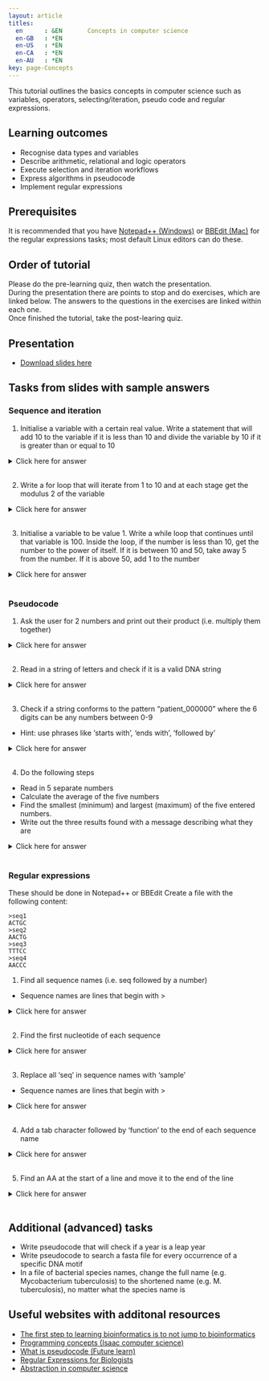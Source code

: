 ```yaml
---
layout: article
titles:
  en      : &EN       Concepts in computer science
  en-GB   : *EN
  en-US   : *EN
  en-CA   : *EN
  en-AU   : *EN
key: page-Concepts
---
```



This tutorial outlines the basics concepts in computer science such as variables, operators, selecting/iteration, pseudo code and regular expressions.<br>

## Learning outcomes
* Recognise data types and variables
* Describe arithmetic, relational and logic operators
* Execute selection and iteration workflows
* Express algorithms in pseudocode
* Implement regular expressions

## Prerequisites
It is recommended that you have [Notepad++ (Windows)](https://notepad-plus-plus.org/downloads/) or [BBEdit (Mac)](https://www.barebones.com/products/bbedit/) for the regular expressions tasks; most default Linux editors can do these.

## Order of tutorial

Please do the pre-learning quiz, then watch the presentation. <br />
During the presentation there are points to stop and do exercises, which are linked below. The answers to the questions in the exercises are linked within each one.<br>
Once finished the tutorial, take the post-learing quiz.<br>

## Presentation
* [Download slides here](https://conmeehan.github.io/PathogenDataCourse/SlideSets/ConceptsInComputerProgramming.pptx)

## Tasks from slides with sample answers
### Sequence and iteration
1. Initialise a variable with a certain real value. Write a statement that will add 10 to the variable if it is less than 10 and divide the variable by 10 if it is greater than or equal to 10

<details><summary>Click here for answer</summary>

```console
real var1 = 11.0
if var1 < 10
  var1 = var1+10
 else
  var1 = var1/10 
```

</details><br />

2. Write a for loop that will iterate from 1 to 10 and at each stage get the modulus 2 of the variable

<details><summary>Click here for answer</summary>

```console
for variable between 1 and 10
 print variable%2 
```

</details><br />

3. Initialise a variable to be value 1. Write a while loop that continues until that variable is 100. Inside the loop, if the number is less than 10, get the number to the power of itself. If it is between 10 and 50, take away 5 from the number. If it is above 50, add 1 to the number
<details><summary>Click here for answer</summary>

```console
int var1 = 1
while var1 <=100
  if var1 < 10
    var1= var1^var1
   else if var1 >= 10 && var1 <=50
    var1 = var1 - 5
   else if var1 > 50
    var1 = var1 + 1 
```
</details><br />

### Pseudocode
1. Ask the user for 2 numbers and print out their product (i.e. multiply them together)
<details><summary>Click here for answer</summary>

```console
Prompt user to enter a number
  Store number in variable1
 Prompt user for a second number
  Store number in variable2
 Multiply variable1 and variable2
  Store answer in variable3
 Print variable3 to screen 
```

</details></br>

2. Read in a string of letters and check if it is a valid DNA string
<details><summary>Click here for answer</summary>

```console
Read in a string from the user or file
  Store in variable1
Loop through by going letter by letter through the string
  Check if the letter is an A, C, G or T (case insensitive)
  If not, stop
 If the loop  finishes without stopping early, it is a valid DNA string 
```

</details></br>

3. Check if a string conforms to the pattern “patient_000000” where the 6 digits can be any numbers between 0-9
  - Hint: use phrases like ‘starts with’, ‘ends with’, ‘followed by’
<details><summary>Click here for answer</summary>

```console
Store string in a variable
Check if variable starts with "patient_" and is followed by six digits
Check that the string ends after these 6 digits
```

</details></br>

4. Do the following steps
  - Read in 5 separate numbers
  - Calculate the average of the five numbers
  - Find the smallest (minimum) and largest (maximum) of the five entered numbers.
  - Write out the three results found with a message describing what they are
<details><summary>Click here for answer</summary>

```console
Create 5 real type variables and store numbers in each
Add all five numbers to each other and divide that answer by 5 to get the average
  print to screen "This is the average of the five numbers" followed by the answer
Starting with the first number, store it in a variable called minimum
Now go number by number through the other 4 and at each number check if it is smaller than the number stored in minimum
  If so, replace the number stored in minimum by that number
Once finished, print to screen "The minimum of the 5 numbers is" followed by the number stored in the minimum variable
Starting with the first number, store it in a variable called mamimum
Now go number by number through the other 4 and at each number check if it is larger than the number stored in maximum
  If so, replace the number stored in maximum by that number
Once finished, print to screen "The maximum of the 5 numbers is" followed by the number stored in the maximum variable
```

</details></br>

### Regular expressions
These should be done in Notepad++ or BBEdit
Create a file with the following content:
```
>seq1
ACTGC
>seq2
AACTG
>seq3
TTTCC
>seq4
AACCC
```
1. Find all sequence names (i.e. seq followed by a number)
  - Sequence names are lines that begin with >
<details><summary>Click here for answer</summary>

```console
Find:
^>.*
```

</details></br>

2. Find the first nucleotide of each sequence
<details><summary>Click here for answer</summary>

```console
Find:
^[^>]
```

</details></br>

3. Replace all ‘seq’ in sequence names with ‘sample’
  - Sequence names are lines that begin with >
<details><summary>Click here for answer</summary>

```console
Find:
^>seq
Replace:
>sample
```

</details></br>

4. Add a tab character followed by ‘function’ to the end of each sequence name
<details><summary>Click here for answer</summary>

```console
Find:
^(>.*)
Replace:
\1\tfunction
```

</details></br>

5. Find an AA at the start of a line and move it to the end of the line
<details><summary>Click here for answer</summary>

```console
Find:
^(AA)(.*)$
Replace:
\2\1
```

</details></br>


## Additional (advanced) tasks
* Write pseudocode that will check if a year is a leap year
* Write pseudocode to search a fasta file for every occurrence of a specific DNA motif
* In a file of bacterial species names, change the full name (e.g. Mycobacterium tuberculosis) to the shortened name (e.g. M. tuberculosis), no matter what the species name is

## Useful websites with additonal resources
* [The first step to learning bioinformatics is to not jump to bioinformatics](https://towardsdatascience.com/the-first-step-to-learning-bioinformatics-is-to-not-jump-to-bioinformatics-2e958f7b811a)
* [Programming concepts (Isaac computer science)](https://isaaccomputerscience.org/topics/programming_concepts?examBoard=all&stage=all)
* [What is pseudocode (Future learn)](https://www.futurelearn.com/info/courses/block-to-text-based-programming/0/steps/39492)
* [Regular Expressions for Biologists](https://carpentries-incubator.github.io/regex-novice-biology/)
* [Abstraction in computer science](https://www.happykhan.com/posts/abstraction-in-computer-science/)
